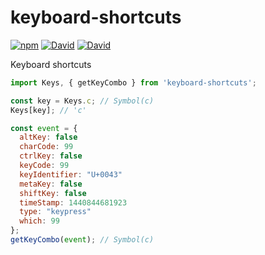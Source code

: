 # keyboard-shortcuts
[![npm](https://img.shields.io/npm/v/keyboard-shortcuts.svg?style=flat-square)](https://www.npmjs.com/package/keyboard-shortcuts)
[![David](https://img.shields.io/david/circuitsim/keyboard-shortcuts.svg?style=flat-square)](https://david-dm.org/circuitsim/keyboard-shortcuts)
[![David](https://img.shields.io/david/dev/circuitsim/keyboard-shortcuts.svg?style=flat-square)](https://david-dm.org/circuitsim/keyboard-shortcuts#info=devDependencies)

Keyboard shortcuts

```javascript
import Keys, { getKeyCombo } from 'keyboard-shortcuts';

const key = Keys.c; // Symbol(c)
Keys[key]; // 'c'

const event = {
  altKey: false
  charCode: 99
  ctrlKey: false
  keyCode: 99
  keyIdentifier: "U+0043"
  metaKey: false
  shiftKey: false
  timeStamp: 1440844681923
  type: "keypress"
  which: 99
};
getKeyCombo(event); // Symbol(c)
```
